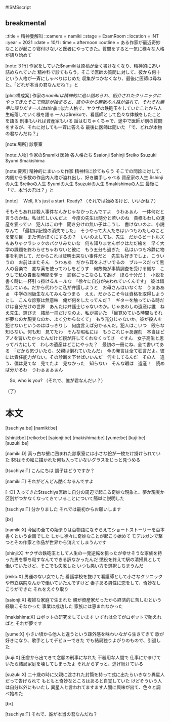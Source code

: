 #!SMSscript

## breakmental

::title = 精神曼解叫
::camera = namiki
::stage = ExamRoom
::location = INT
::year = 2021
::date = 10/1
::time = afternoon
::outline = ある作家が最近奇妙なことが起こり寝付けないと医者にやってきた。質問をすると一気に様々な人格が語り始めて

[note:３行]
作家をしていた$namikiは原稿が全く書けなくなり、精神的に追い詰められていた
精神科で診てもらう。そこで医師の質問に対して、彼から何十という人格が一斉にしゃべりはじめた
収集がつかなくなり、最後に医師は尋ねた。「どれが本当の君なんだね？」と

[plot:構成案]
作家の$namikiは精神的に追い詰められ、紹介されたクリニックにやってきた
そこで問診が始まると、彼の中から無数の人格が溢れて、それぞれ勝手に喋りだす
一人は$shinjiに似た人格で、ヤクザの鉄砲玉をしていたことから人生転落していく様を語る
一人は$reikoで、看護師として色々な体験をしたことを語る
刑事もいれば資産家もいる
話はむちゃくちゃで、途中で医師が別の質問をするが、それに対しても一斉に答える
最後に医師は聞いた
「で、どれが本物の君なんだね？」

[note:場所]
診察室

[note:人物]
作家の$namiki
医師
各人格たち
$saionji
$shinji
$reiko
$suzuki
$yumi
$makishima

[note:要素]
精神的にまいった作家
精神科に診てもらう
そこでの問診に対して、内側から多数の作品内人格が溢れ出し、好き勝手しゃべる
資産家の人生
$shinjiの人生
$reikoの人生
$yumiの人生
$suzukiの人生
$makishimaの人生
最後に「で、本当の君は？」と

[note]
　Well, It's just a start. Ready?
（それでは始めるけど、いいかね？）


そもそもあれは殺人事件なんかじゃなかったんですよ　うわぁぁん　一体何だと言うのかね。私は忙しいんだよ　今度の先生は随分と若いのね　貴様もわしの遺産を狙ってい　犯人はこの中　聞き分けの無い子はこうし　書けないのよ、小説なんて　「最初は記憶の消失でした」　そうやって大人たちはいつもわたしのことを変な目　また何かぼくにするの？　いいのよしても、先生　だからビートルズもありゃクラシックのパクリみたいな　何も知りませんボクはただ絵を　早く大学の課題を終わらせちゃわないと彼に　もう五分も過ぎた　私はいつも冷静に物事を判断して、だからこれは証明出来ない事件だと　先生も好きでしょ、こういうの　お前はまたそん　うわぁあ　だから耳をふさいでるの　ブルースだって黒人の音楽で　変な薬を使ってわしをどうす　何故俺が事情調査を受ける側な　こうして私の貴重な時間を奪っ　診察ごっこならしてあげ　ほら十分だ！　小説を書く時に一杯引っ掛けるルールな　「徐々に自分が失われていくんです」　彼は錯乱している。だから代わりに私が弁護しようと　お母さんはいなくな　うぁああぁ　中学の同級生なんてみんなつまら　ええ、だからこそ今は資格を取得しようとし　こんな診察は無意味　俺が何をしたってんだ？　ギターを触っている時だけは自分だけの世界　あんたは弁護士じゃないのか。じゃあわしの遺産は誰　ねえ先生、遊びま　結局一冊だけなのよ、私が書いた　「目覚めている時間もそれが夢なのか現実なのか、よく分からなくて」　もう充分じゃないか。彼が殺人を犯せないというのははっきりし　何度言えば分かるんだ。犯人はこいつ　殴らな　知らない。何も知　見てたわ　そんな暇私には　もうこれじゃあ遅刻　本当はピアノを習いたかったんだけど親が許してくれなくってさ　ぐすん　女子高生と思ってバカにして　わしの遺産はどこにやった？　最初の一冊にね、全て書いてある　「だから気づいたら、父親は倒れていたんだ」　今の発言は全て狂言だよ。彼には責任能力がない。その診断を下せばいいんだ　何をしてるんだ　その人　違う、僕は見てな　見てたよ　見なかった　知らない　そんな暇は　遺産！　読めば分かるわ　うわぁぁぁぁん


　So, who is you?
（それで、誰が君なんだい？）

（了）


# 本文

[tsuchiya:be]
[namiki:be]

[shinji:be]
[reiko:be]
[saionji:be]
[makishima:be]
[yume:be]
[kuji:be]
[suzuki:be]

[namiki:D]
真っ白な壁に囲まれた診察室には小さな絵が一枚だけ掛けられていた
$Sはその絵に描かれた何も入っていないグラスをじっと見つめる

[tsuchiya:T]
こんにちは
調子はどうですか？

[namiki:T]
それがどんどん酷くなるんですよ

[-:D]
入ってきた$tsuchiya医師に自分の周辺で起こる奇妙な現象と、夢か現実か区別がつかなくなってきていることについて簡単に説明した

[tsuchiya:T]
分かりました
それでは最初からお願いします

[br]

[namiki:X]
今回の全ての始まりは百物語になぞらえてショートストーリーを百本書くという企画でした
しかし徐々に奇妙なことが起こり始めて
モデルガンで撃つとその作家と作品が世界から消えてしまうんです

[shinji:X]
ヤクザの鉄砲玉として人生の一発逆転を狙ったが幸せそうな家族を持った男を撃ち殺すなんてできる訳なかったんだ
懲役を終えて駅の清掃員として働いていたけど、そこでも失敗した
いつも悪い方を選択しちまうんだ

[reiko:X]
男運のない女でした
看護学校を抜けて看護師として小さなクリニックや市立病院なんかで働いていたんですけど
妻子ある男性に恋をして、奇妙なしこりができた
それをえぐり取り

[saionji:X]
複雑な家庭で生まれた
親が資産家だったから経済的に苦しむという経験こそなかった
事業は成功した
家族には恵まれなかった

[makishima:X]
ロボットの研究をしています
いずれは全てがロボットで賄えればと
それが夢です

[yume:X]
小さい頃から他人と違うという疎外感を味わいながら生きてきて
歌が好きになり、歌手としてデビューできた
でも結局独りよがりのもので、引退した

[kuji:X]
田舎から出てきて念願の刑事になれた
不器用な人間で
仕事にかまけていたら結局家庭を壊してしまったよ
それからずっと、逃げ続けている

[suzuki:X]
二十歳の時に父親に渡された封筒を持って式に出たらいきなり異星人だって告げられて
もともと奇妙なところはあると自覚していた
けどそういう人は自分以外にもいたし
異星人と言われてますます人間に興味が出て、色々と調べ始めた

[br]

[tsuchiya:T]
それで、誰が本当の君なんだね？


